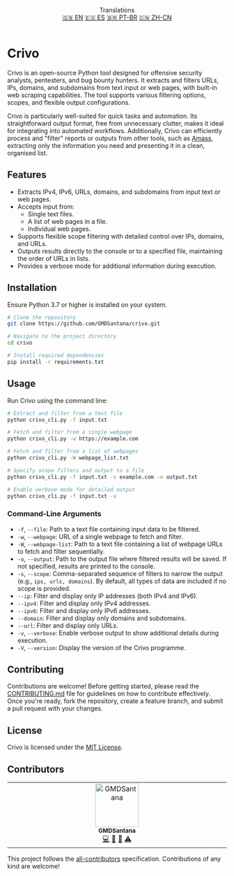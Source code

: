 <p align="center">
Translations <br>
<a href=https://github.com/GMDSantana/crivo/tree/master/README.md>🇬🇧 EN</a>
<a href=https://github.com/GMDSantana/crivo/tree/master/translations/es/README.md>🇪🇸 ES</a>
<a href=https://github.com/GMDSantana/crivo/tree/master/translations/pt-br/README.md>🇧🇷 PT-BR</a>
<a href=https://github.com/GMDSantana/crivo/tree/master/translations/zh-cn/README.md>🇨🇳 ZH-CN</a>
 <br><br>
</p>

# Crivo

Crivo is an open-source Python tool designed for offensive security analysts, pentesters, and bug bounty hunters. It extracts and filters URLs, IPs, domains, and subdomains from text input or web pages, with built-in web scraping capabilities. The tool supports various filtering options, scopes, and flexible output configurations.

Crivo is particularly well-suited for quick tasks and automation. Its straightforward output format, free from unnecessary clutter, makes it ideal for integrating into automated workflows. Additionally, Crivo can efficiently process and "filter" reports or outputs from other tools, such as [Amass](https://github.com/owasp-amass/amass), extracting only the information you need and presenting it in a clean, organised list.

## Features

- Extracts IPv4, IPv6, URLs, domains, and subdomains from input text or web pages.
- Accepts input from:
  - Single text files.
  - A list of web pages in a file.
  - Individual web pages.
- Supports flexible scope filtering with detailed control over IPs, domains, and URLs.
- Outputs results directly to the console or to a specified file, maintaining the order of URLs in lists.
- Provides a verbose mode for additional information during execution.

## Installation

Ensure Python 3.7 or higher is installed on your system.

```bash
# Clone the repository
git clone https://github.com/GMDSantana/crivo.git

# Navigate to the project directory
cd crivo

# Install required dependencies
pip install -r requirements.txt
```

## Usage

Run Crivo using the command line:

```bash
# Extract and filter from a text file
python crivo_cli.py -f input.txt

# Fetch and filter from a single webpage
python crivo_cli.py -w https://example.com

# Fetch and filter from a list of webpages
python crivo_cli.py -W webpage_list.txt

# Specify scope filters and output to a file
python crivo_cli.py -f input.txt -s example.com -o output.txt

# Enable verbose mode for detailed output
python crivo_cli.py -f input.txt -v
```

### Command-Line Arguments

- `-f`, `--file`: Path to a text file containing input data to be filtered.
- `-w`, `--webpage`: URL of a single webpage to fetch and filter.
- `-W`, `--webpage-list`: Path to a text file containing a list of webpage URLs to fetch and filter sequentially.
- `-o`, `--output`: Path to the output file where filtered results will be saved. If not specified, results are printed to the console.
- `-s`, `--scope`: Comma-separated sequence of filters to narrow the output (e.g., `ips, urls, domains`). By default, all types of data are included if no scope is provided.
- `--ip`: Filter and display only IP addresses (both IPv4 and IPv6).
- `--ipv4`: Filter and display only IPv4 addresses.
- `--ipv6`: Filter and display only IPv6 addresses.
- `--domain`: Filter and display only domains and subdomains.
- `--url`: Filter and display only URLs.
- `-v`, `--verbose`: Enable verbose output to show additional details during execution.
- `-V`, `--version`: Display the version of the Crivo programme.

## Contributing

Contributions are welcome! Before getting started, please read the [CONTRIBUTING.md](CONTRIBUTING.md) file for guidelines on how to contribute effectively. Once you're ready, fork the repository, create a feature branch, and submit a pull request with your changes.

## License

Crivo is licensed under the [MIT License](LICENSE).

## Contributors

<!-- ALL-CONTRIBUTORS-LIST:START - Do not remove or modify this section -->
<!-- prettier-ignore-start -->
<!-- markdownlint-disable -->
<table>
  <tbody>
    <tr>
      <td align="center" valign="top" width="14.28%"><a href="https://gmdsantana.com/"><img src="https://avatars.githubusercontent.com/u/6341823?v=4?s=100" width="100px;" alt="GMDSantana"/><br /><sub><b>GMDSantana</b></sub></a><br /><a href="#code-GMDSantana" title="Code">💻</a> <a href="#design-GMDSantana" title="Design">🎨</a> <a href="#doc-GMDSantana" title="Documentation">📖</a> <a href="#test-GMDSantana" title="Tests">⚠️</a></td>
    </tr>
  </tbody>
</table>

<!-- markdownlint-restore -->
<!-- prettier-ignore-end -->

<!-- ALL-CONTRIBUTORS-LIST:END -->

This project follows the [all-contributors](https://allcontributors.org) specification.
Contributions of any kind are welcome!
